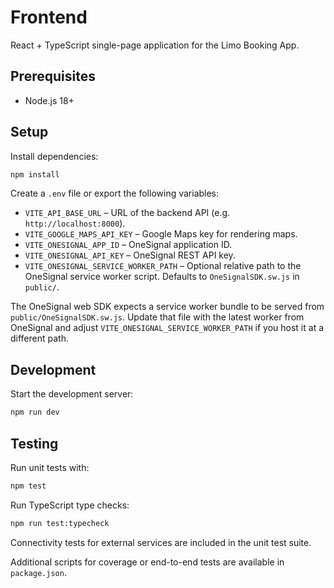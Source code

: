 # Frontend

React + TypeScript single-page application for the Limo Booking App.

## Prerequisites

- Node.js 18+

## Setup

Install dependencies:

```bash
npm install
```

Create a `.env` file or export the following variables:

- `VITE_API_BASE_URL` – URL of the backend API (e.g. `http://localhost:8000`).
- `VITE_GOOGLE_MAPS_API_KEY` – Google Maps key for rendering maps.
- `VITE_ONESIGNAL_APP_ID` – OneSignal application ID.
- `VITE_ONESIGNAL_API_KEY` – OneSignal REST API key.
- `VITE_ONESIGNAL_SERVICE_WORKER_PATH` – Optional relative path to the OneSignal service worker script. Defaults to `OneSignalSDK.sw.js` in `public/`.

The OneSignal web SDK expects a service worker bundle to be served from `public/OneSignalSDK.sw.js`. Update that file with the latest worker from OneSignal and adjust `VITE_ONESIGNAL_SERVICE_WORKER_PATH` if you host it at a different path.

## Development

Start the development server:

```bash
npm run dev
```



## Testing

Run unit tests with:

```bash
npm test
```

Run TypeScript type checks:

```bash
npm run test:typecheck
```

Connectivity tests for external services are included in the unit test suite.

Additional scripts for coverage or end-to-end tests are available in `package.json`.

